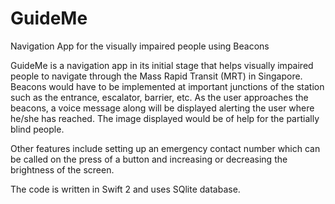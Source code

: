 # GuideMe
 Navigation App for the visually impaired people using Beacons
 
 GuideMe is a navigation app in its initial stage that helps visually impaired people to navigate through the Mass Rapid Transit (MRT) in Singapore. 
 Beacons would have to be implemented at important junctions of the station such as the entrance, escalator, barrier, etc.
 As the user approaches the beacons, a voice message along will be displayed alerting the user where he/she has reached.
 The image displayed would be of help for the partially blind people.
 
 Other features include setting up an emergency contact number which can be called on the press of a button and increasing or decreasing the brightness of the screen.
 
 The code is written in Swift 2 and uses SQlite database.
